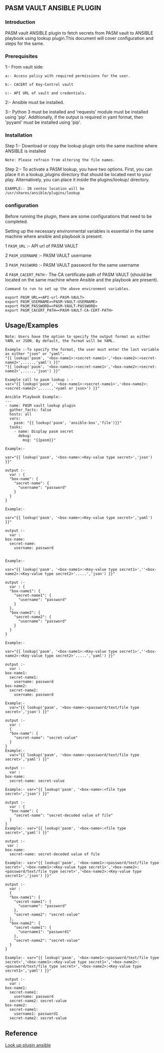 
## PASM VAULT ANSIBLE PLUGIN

### Introduction 
   
PASM vault ANSIBLE plugin to fetch secrets from PASM vault to ANSIBLE playbook using lookup plugin.This document will cover configuration and steps for the same.

### Prerequisites

1:- From vault side:
    
    a:- Access policy with required permissions for the user.

    b:- CACERT of Key-Control vault

    c:- API URL of vault and credentials.

2:- Ansible must be installed.

3:- Python 3 must be installed and 'requests' module must be installed using 'pip'. Additionally, if the output is required in yaml format, then 'pyyaml' must be installed using 'pip'.

### Installation 

Step 1:- Download or copy the lookup plugin onto the same machine where ANSIBLE is installed

```
Note: Please refrain from altering the file names.
```

Step 2:- To activate a PASM lookup, you have two options. First, you can place it in a lookup_plugins directory that should be located next to your play. Alternatively, you can place it inside the plugins/lookup/ directory.
```
EXAMPLE:- IN centos location will be /usr/shares/ansible/plugins/lookup
```

### configuration

Before running the plugin, there are some configurations that need to be completed.

Setting up the necessary environmental variables is essential in the same machine where ansible and playbook is present.

1 `PASM_URL` :- API url of PASM VAULT

2 `PASM_USERNAME` :- PASM VAULT username 

3 `PASM_PASSWORD` :- PASM VAULT password for the same username

4 `PASM_CACERT_PATH`:- The CA certificate path of PASM VAULT (should be located on the same machine where Ansible and the playbook are present).


```
Command to run to set up the above environment variables.

export PASM_URL=<API-url-PASM-VAULT>
export PASM_USERNAME=<PASM-VAULT-USERNAME>
export PASM_PASSWORD=<PASM-VAULT-PASSWORD>
export PASM_CACERT_PATH=<PASM-VAULT-CA-CERT-PATH>

```

## Usage/Examples

```
Note: Users have the option to specify the output format as either YAML or JSON. By default, the format will be YAML.

Example :-To specify the format, the user must enter the last variable as either "json" or "yaml".
"{{ lookup('pasm', '<box-name1>:<secret-name1>','<box-name2>:<secret-name2>',.....,'yaml') }}"
"{{ lookup('pasm', '<box-name1>:<secret-name1>','<box-name2>:<secret-name2>',.....,'json') }}"
```

```
Example call to pasm lookup : -
var="{{ lookup('pasm', '<box-name1>:<secret-name1>','<box-name2>:<secret-name2>',.....,'<yaml or json>') }}"
```
```
Ansible Playbook Example:-
---
- name: PASM vault lookup plugin
  gather_facts: false
  hosts: all
  vars:
    pasm: "{{ lookup('pasm', 'ansible-box','file')}}"
  tasks:
    - name: Display pasm secret
      debug:
        msg: "{{pasm}}"
```
```
Example:- 

var="{{ lookup('pasm', '<box-name>:<Key-value type secret>','json') }}"

output :-
  var : {
  "box-name": {
    "secret-name": {
      "username": "password"
    }
  }
}

Example:- 

var="{{ lookup('pasm', '<box-name>:<Key-value type secret>','yaml') }}"

output :-
  var :
box-name:
  secret-name:
    username: password


Example:- 

var="{{ lookup('pasm', '<box-name1>:<Key-value type secret1>',''<box-name2>:<Key-value type secret2>'.....','json') }}"

output :-
  var : {
  "box-name1": {
    "secret-name1": {
      "username": "password"
    }
  },
  "box-name2": {
    "secret-name2": {
      "username": "password"
    }
  }
}

Example:- 

var="{{ lookup('pasm', '<box-name1>:<Key-value type secret1>',''<box-name2>:<Key-value type secret2>'.....','yaml') }}"

output :-
  var : 
box-name1:
  secret-name1:
    username: password
box-name2:
  secret-name2:
    username: password

Example:-
  var="{{ lookup('pasm', '<box-name>:<password/text/file type secret>','json') }}"

output :-
  var : 
  {
  "box-name": {
    "secret-name": "secret-value"
  }
}
Example:-
  var="{{ lookup('pasm', '<box-name>:<password/text/file type secret>','yaml') }}"

output :-
  var : 
box-name:
  secret-name: secret-value

Example:- var="{{ lookup('pasm', '<box-name>:<file type secret>','json') }}"  

output :-
  var : {
  "box-name": {
    "secret-name": "secret-decoded value of file"
  }
}
Example:- var="{{ lookup('pasm', '<box-name>:<file type secret>','yaml') }}"  

output :-
 var :
box-name:
  secret-name: secret-decoded value of file

Example:- var="{{ lookup('pasm', '<box-name1>:<password/text/file type secret>','<box-name1>:<Key-value type secret1>','<box-name2>:<password/text/file type secret>','<box-name2>:<Key-value type secret1>','json') }}"   

output :-
  var :
  {
  "box-name1": {
    "secret-name1": {
      "username": "password"
    },
    "secret-name2": "secret-value"
  },
  "box-name2": {
    "secret-name1": {
      "username1": "password1"
    },
    "secret-name2": "secret-value"
  }
}

Example:- var="{{ lookup('pasm', '<box-name1>:<password/text/file type secret>','<box-name1>:<Key-value type secret1>','<box-name2>:<password/text/file type secret>','<box-name2>:<Key-value type secret1>','yaml') }}"   

output :-
  var :
box-name1:
  secret-name1:
    username: password
  secret-name2: secret-value
box-name2:
  secret-name1:
    username1: password1
  secret-name2: secret-value

```
## Reference

[Look up plugin ansible](https://docs.ansible.com/ansible/latest/plugins/lookup.html#enabling-lookup-plugins)
